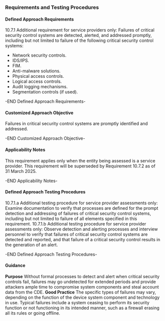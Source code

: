 ### Requirements and Testing Procedures

#### Defined Approach Requirements
10.7.1 Additional requirement for service providers only: Failures of critical security control systems are detected, alerted, and addressed promptly, including but not limited to failure of the following critical security control systems:
- Network security controls.
- IDS/IPS.
- FIM.
- Anti-malware solutions.
- Physical access controls.
- Logical access controls.
- Audit logging mechanisms.
- Segmentation controls (if used).

-END Defined Approach Requirements- 
#### Customized Approach Objective
Failures in critical security control systems are promptly identified and addressed.

-END Customized Approach Objective- 
#### Applicability Notes
This requirement applies only when the entity being assessed is a service provider.
This requirement will be superseded by Requirement 10.7.2 as of 31 March 2025.

-END Applicability Notes- 
#### Defined Approach Testing Procedures
10.7.1.a Additional testing procedure for service provider assessments only: Examine documentation to verify that processes are defined for the prompt detection and addressing of failures of critical security control systems, including but not limited to failure of all elements specified in this requirement.
10.7.1.b Additional testing procedure for service provider assessments only: Observe detection and alerting processes and interview personnel to verify that failures of critical security control systems are detected and reported, and that failure of a critical security control results in the generation of an alert.

-END Defined Approach Testing Procedures- 
#### Guidance
**Purpose**
Without formal processes to detect and alert when critical security controls fail, failures may go undetected for extended periods and provide attackers ample time to compromise system components and steal account data from the CDE.
**Good Practice**
The specific types of failures may vary, depending on the function of the device system component and technology in use. Typical failures include a system ceasing to perform its security function or not functioning in its intended manner, such as a firewall erasing all its rules or going offline.